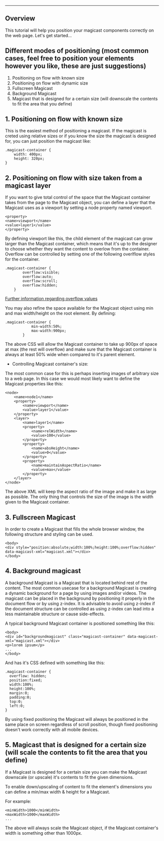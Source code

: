 ----

## Overview ##

This tutorial will help you position your magicast components correctly on the web page. Let's get started...

## Different modes of positioning (most common cases, feel free to position your elements however you like, these are just suggestions) ##

1. Positioning on flow with known size
1. Positioning on flow with dynamic size
1. Fullscreen Magicast
1. Background Magicast
1. Magicast that is designed for a certain size (will downscale the contents to fit the area that you define)

## 1. Positioning on flow with known size ##

This is the easiest method of positioning a magicast. If the magicast is creted using relative sizes or if you know the size the magicast is designed for,
you can just position the magicast like:
	
	.magicast-container {
		width: 400px;
		height: 320px;
	}

## 2. Positioning on flow with size taken from a magicast layer ##

If you want to give total control of the space that the Magicast container takes from the page to the Magicast object, you can define a layer that the Magicast uses as a viewport by setting a node property named viewport.

	<property>
	<name>viewport</name>
	<value>layer1</value>
	</property>
	
By defining viewport like this, the child element of the magicast can grow larger than the Magicast container, which means that it's up to the designer
to choose whether they want the content to overlow from the container. Overflow can be controlled by setting one of the following overlflow styles for the container.

	.magicast-container {
			overflow:visible;
			overflow:auto;
			overflow:scroll;
			overflow:hidden;
		}
		
[Further information regarding overflow values](https://developer.mozilla.org/en-US/docs/Web/CSS/overflow)

You may also refine the space available for the Magicast object using min and max width/height on the root element. By defining:

	.magicast-container {
				min-width:50%;
				max-width:900px;
			}
			
The above CSS will allow the Magicast container to take up 900px of space at max (the rest will overflow) and make sure that the Magicast container
is always at least 50% wide when compared to it's parent element.

- Controlling Magicast container's size:

The most common case for this is perhaps inserting images of arbitrary size to a web page. In this case we would most likely want to define the Magicast properties like this:

	<node>
		<name>node1</name>
		<property>
			<name>viewport</name>
			<value>layer1</value>
		</property>
		<layer>
			<name>layer1</name>
			<property>
				<name>relWidth</name>
				<value>100</value>
			</property>
			<property>
				<name>absHeight</name>
				<value>0</value>
			</property>
			<property>
				<name>maintainAspectRatio</name>
				<value>max</value>
			</property>
		</layer>
	</node>

The above XML will keep the aspect ratio of the image and make it as large as possible. The only thing that controls the size of the image is the width given to the Magicast container.

## 3. Fullscreen Magicast ##

In order to create a Magicast that fills the whole browser window, the following structure and styling can be used.

    <body>
    <div style="position:absolute;width:100%;height:100%;overflow:hidden" data-magicast-xml="magicast.xml"></div>
    </body>

## 4. Background magicast ##

A background Magicast is a Magicast that is located behind rest of the content. The most common usecase for a background Magicast is creating a dynamic background for a page by using images and/or videos. The magicast can be placed in the background by positioning it properly in the document flow or by using z-index. It is advisable to avoid using z-index if the document structure can be controlled as using z-index can lead into a less maintainable structure or cause side-effects.

A typical background Magicast container is positioned something like this:

    <body>
    <div id="backgroundmagicast" class="magicast-container" data-magicast-xml="magicast.xml"></div>
    <p>lorem ipsum</p>
    ...
    </body>

And has it's CSS defined with something like this:

    .magicast-container {
      overflow: hidden;
      position:fixed;
      width:100%;
      height:100%;
      margin:0;
      padding:0;
      top:0;
      left:0;
    }

By using fixed positioning the Magicast will always be positioned in the same place on screen regardless of scroll position, though fixed positioning doesn't work correctly with all mobile devices.

## 5. Magicast that is designed for a certain size (will scale the contents to fit the area that you define) ##

If a Magicast is designed for a certain size you can make the Magicast downscale (or upscale) it's contents to fit the given dimensions.

To enable down/upscaling of content to fit the element's dimensions you can define a min/max width & height for a Magicast.

For example:

    <minWidth>1000</minWidth>
    <maxWidth>1000</maxWidth>
    ...

The above will always scale the Magicast object, if the Magicast container's width is something other than 1000px.